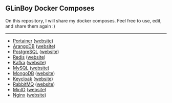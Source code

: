 ## GLinBoy Docker Composes

On this repository, I will share my docker composes. Feel free to use, edit, and share them again :)

---

- [Portainer](portainer/) ([website](https://www.portainer.io/))
- [ArangoDB](arangodb/) ([website](https://www.arangodb.com/))
- [PostgreSQL](postgresql/) ([website](https://www.postgresql.org/))
- [Redis](redis/) ([website](https://redis.io/))
- [Kafka](kafka/) ([website](https://kafka.apache.org/))
- [MySQL](mysql/) ([website](https://www.mysql.com/))
- [MongoDB](mongodb/) ([website](https://www.mongodb.com/))
- [Keycloak](keycloak/) ([website](https://www.keycloak.org/))
- [RabbitMQ](rabbitmq/) ([website](https://www.rabbitmq.com/))
- [MinIO](minio/) ([website](https://min.io/))
- [Nginx](nginx/) ([website](https://nginx.org/))
